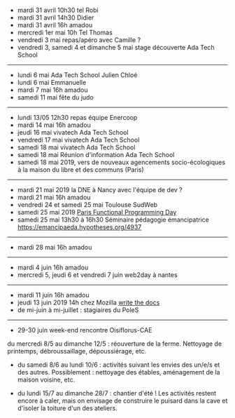 - mardi 31 avril 10h30 tel Robi
- mardi 31 avril 14h30 Didier
- mardi 31 avril 16h amadou
- mercredi 1er mai 10h Tel Thomas
- vendredi 3 mai repas/apéro avec Camille ?
- vendredi 3, samedi 4 et dimanche 5 mai stage découverte Ada Tech School
---
- lundi 6 mai Ada Tech School Julien Chloé
- lundi 6 mai Emmanuelle
- mardi 7 mai 16h amadou
- samedi 11 mai fête du judo
---
- lundi 13/05 12h30 repas équipe Enercoop
- mardi 14 mai 16h amadou
- jeudi 16 mai vivatech Ada Tech School
- vendredi 17 mai vivatech Ada Tech School
- samedi 18 mai vivatech Ada Tech School
- samedi 18 mai Réunion d'information Ada Tech School
- samedi 18 mai 2019, vers de nouveaux agencements socio-écologiques à la maison du libre et des communs (Paris)
---
- mardi 21 mai 2019 la DNE à Nancy avec l'équipe de dev ?
- mardi 21 mai 16h amadou
- vendredi 24 et samedi 25 mai Toulouse SudWeb
- samedi 25 mai 2019 [Paris Functional Programming Day](http://fpday.org/)
- samedi 25 mai 13h30 à 16h30 Séminaire pédagogie émancipatrice  https://emancipaeda.hypotheses.org/4937
---
- mardi 28 mai 16h amadou
---
- mardi 4 juin 16h amadou
- mercredi 5, jeudi 6 et vendredi 7 juin web2day à nantes
---
- mardi 11 juin 16h amadou
- jeudi 13 juin 2019 14h chez Mozilla [write the docs](https://www.meetup.com/fr-FR/Write-the-Docs-Paris/events/260964602/)
- de mi-juin à mi-juillet : stagiaires du PoleS
---
- 29-30 juin week-end rencontre Oisiflorus-CAE



du mercredi 8/5 au dimanche 12/5 : réouverture de la ferme. Nettoyage
de printemps, débroussaillage, dépoussiérage, etc.

- du samedi 8/6 au lundi 10/6 : activités suivant les envies des un/e/s
et des autres. Possiblement : nettoyage des étables, aménagement de la
maison voisine, etc.

- du lundi 15/7 au dimanche 28/7 : chantier d'été ! Les activités
restent encore à caler, mais on envisage de construire le puisard dans
la cave et d'isoler la toiture d'un des ateliers. 
